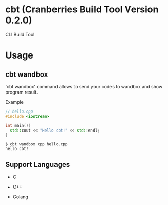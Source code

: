 # cbt (Cranberries Build Tool Version 0.2.0)

CLI Build Tool

# Usage

## cbt wandbox

'cbt wandbox' command allows to send your codes to wandbox and show program result.

Example

```cpp
// hello.cpp
#include <iostream>

int main(){
  std::cout << "Hello cbt!" << std::endl;
}
```

```
$ cbt wandbox cpp hello.cpp
hello cbt!
```

## Support Languages

- C

- C++

- Golang
